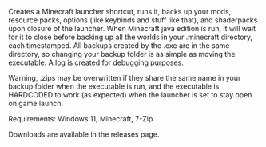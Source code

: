 Creates a Minecraft launcher shortcut, runs it, backs up your mods, resource packs, options (like keybinds and stuff like that), and shaderpacks upon closure of the launcher. When Minecraft java edition is run, it will wait for it to close before backing up all the worlds in your .minecraft directory, each timestamped. All backups created by the .exe are in the same directory, so changing your backup folder is as simple as moving the executable. A log is created for debugging purposes.

Warning, .zips may be overwritten if they share the same name in your backup folder when the executable is run, and the executable is HARDCODED to work (as expected) when the launcher is set to stay open on game launch.

Requirements:
Windows 11, Minecraft, 7-Zip

Downloads are available in the releases page.
